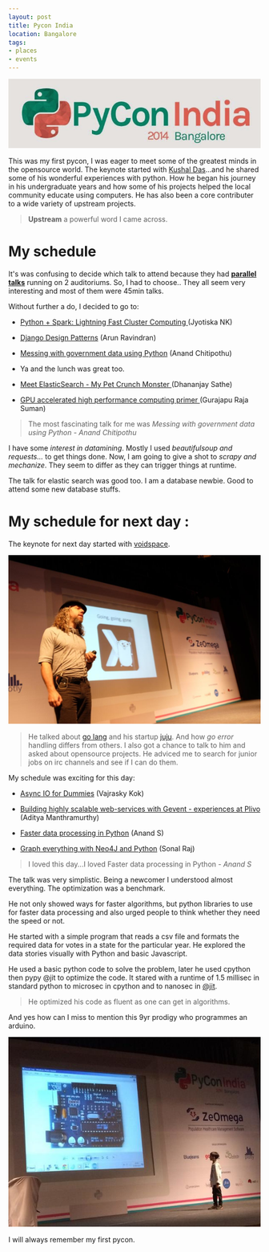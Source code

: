 ```yaml
---
layout: post
title: Pycon India
location: Bangalore
tags:
- places
- events
---
```


![pycon](/assets/pycon1.jpg) 

This was my first pycon, I was eager to meet some of the greatest minds in the opensource world.
The keynote started with [Kushal Das](https://twitter.com/kushaldas)...and he shared some of his wonderful experiences with python. How he began his journey in his undergraduate years and how some of his projects helped the local community educate using computers.
He has also been a core contributer to a wide variety of upstream projects.

<!--excerpt-->

> **Upstream** a powerful word I came across.

My schedule
===========

It's was confusing to decide which talk to attend because they had **[parallel talks](http://in.pycon.org/2014/schedule.html)** running on 2 auditoriums. So, I had to choose.. They all seem very interesting and most of them were 45min talks.

Without further a do, I decided to go to:

* [Python + Spark: Lightning Fast Cluster Computing ](http://in.pycon.org/funnel/2014/108-python-spark-lightning-fast-cluster-computing)
 (Jyotiska NK)

* [Django Design Patterns](http://in.pycon.org/funnel/2014/227-django-design-patterns) (Arun Ravindran)

* [Messing with government data using Python](http://in.pycon.org/funnel/2014/207-messing-with-government-data-using-python) (Anand Chitipothu)

* Ya and the lunch was great too.

* [Meet ElasticSearch - My Pet Crunch Monster ](http://in.pycon.org/funnel/2014/253-meet-elasticsearch-my-pet-crunch-monster-directi) (Dhananjay Sathe)

* [GPU accelerated high performance computing primer
](http://in.pycon.org/funnel/2014/158-gpu-accelerated-high-performance-computing-primer) (Gurajapu Raja Suman)

>The most fascinating talk for me was *Messing with government data using Python*
*- Anand Chitipothu*

I have some *interest in datamining*.
Mostly I used *beautifulsoup and requests...* to get things done.
Now, I am going to give a shot to *scrapy and mechanize*.
They seem to differ as they can trigger things at runtime.

The talk for elastic search was good too. I am a database newbie. Good to attend some new database stuffs.


My schedule for next day :
===========================

The keynote for next day started with [voidspace](https://twitter.com/voidspace).

![pycon](/assets/pycon3.png) 
> He talked about [go lang](https://golang.org/) and his startup [juju](https://jujucharms.com/). And how *go error* handling differs from others. I also got a chance to talk to him and asked about opensource projects. He adviced me to search for junior jobs on irc channels and see if I can do them.


My schedule was exciting for this day:

* [Async IO for Dummies](http://in.pycon.org/funnel/2014/186-asyncio-for-dummies) (Vajrasky Kok)

* [Building highly scalable web-services with Gevent - experiences at Plivo
](http://in.pycon.org/funnel/2014/248-building-highly-scalable-web-services-with-gevent-experiences-at-plivo) (Aditya Manthramurthy)

* [Faster data processing in Python](http://in.pycon.org/funnel/2014/165-faster-data-processing-in-python) (Anand S)


* [Graph everything with Neo4J and Python](http://in.pycon.org/funnel/2014/252-neo4j-and-python-playing-with-graph-data) (Sonal Raj)

>I loved this day...I loved Faster data processing in Python 
*- Anand S*

The talk was very simplistic. Being a newcomer I understood almost everything. The optimization was a benchmark.

He not only showed ways for faster algorithms, but python libraries to use for faster data processing and also urged people to think whether they need the speed or not.

He started with a simple program that reads a csv file and formats the required data for votes in a state for the particular year. He explored the data stories visually with Python and basic Javascript.

He used a basic python code to solve the problem, later he used cpython then pypy @jit to optimize the code. It stared with a runtime of 1.5 millisec in standard python to microsec in cpython and to nanosec in [@jit](http://pypy.org/).

> He optimized his code as fluent as one can get in algorithms.


And yes how can I miss to mention this 9yr prodigy who programmes an arduino.

![pycon](/assets/pycon2.png)

I will always remember my first pycon.